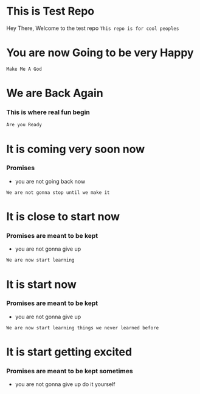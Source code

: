# This is Test Repo
Hey There,
Welcome to the test repo
``
This repo is for cool peoples
``

# You are now Going to be very Happy

```
Make Me A God
```
# We are Back Again

### This is where real fun begin 

```
Are you Ready
```
# It is coming very soon now
### Promises
* you are not going back now
```
We are not gonna stop until we make it
```
# It is close to start now
### Promises are meant to be kept
* you are not gonna give up


```
We are now start learning
```
# It is start now
### Promises are meant to be kept
* you are not gonna give up


```
We are now start learning things we never learned before
```
# It is start getting excited
### Promises are meant to be kept sometimes
* you are not gonna give up do it yourself
